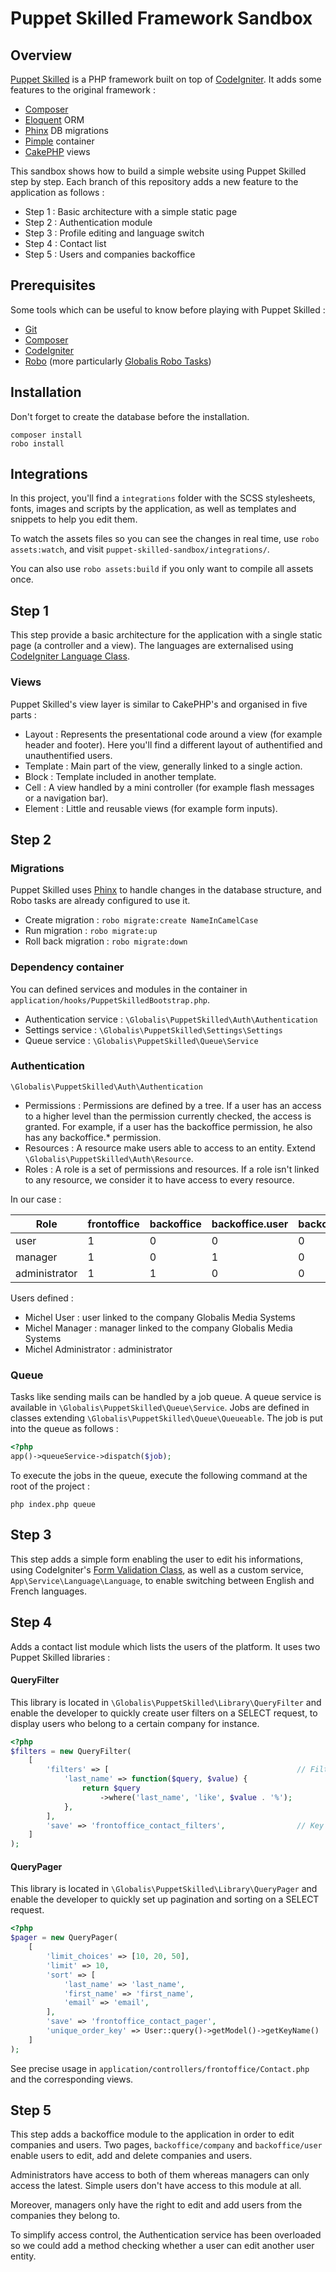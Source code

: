 # Puppet Skilled Framework Sandbox


## Overview

[Puppet Skilled](https://github.com/globalis-ms/puppet-skilled-framework) is a PHP framework built on top of [CodeIgniter](https://www.codeigniter.com/). It adds some features to the original framework :

* [Composer](https://getcomposer.org/)
* [Eloquent](https://laravel.com/docs/5.5/eloquent) ORM
* [Phinx](https://phinx.org/) DB migrations
* [Pimple](https://pimple.symfony.com/) container
* [CakePHP](https://book.cakephp.org/3.0/en/views.html) views

This sandbox shows how to build a simple website using Puppet Skilled step by step. Each branch of this repository adds a new feature to the application as follows :

* Step 1 : Basic architecture with a simple static page
* Step 2 : Authentication module
* Step 3 : Profile editing and language switch
* Step 4 : Contact list
* Step 5 : Users and companies backoffice


## Prerequisites

Some tools which can be useful to know before playing with Puppet Skilled :

* [Git](https://git-scm.com/doc)
* [Composer](https://getcomposer.org/doc/)
* [CodeIgniter](https://www.codeigniter.com/user_guide/)
* [Robo](http://robo.li/getting-started/) (more particularly [Globalis Robo Tasks](https://github.com/globalis-ms/robo_task))


## Installation

Don't forget to create the database before the installation.

```
composer install
robo install
```


## Integrations

In this project, you'll find a `integrations` folder with the SCSS stylesheets, fonts, images and scripts by the application, as well as templates and snippets to help you edit them.

To watch the assets files so you can see the changes in real time, use `robo assets:watch`, and visit `puppet-skilled-sandbox/integrations/`.

You can also use `robo assets:build` if you only want to compile all assets once.


## Step 1

This step provide a basic architecture for the application with a single static page (a controller and a view).
The languages are externalised using [CodeIgniter Language Class](https://www.codeigniter.com/userguide3/libraries/language.html).

### Views

Puppet Skilled's view layer is similar to CakePHP's and organised in five parts :

* Layout : Represents the presentational code around a view (for example header and footer). Here you'll find a different layout of authentified and unauthentified users.
* Template : Main part of the view, generally linked to a single action.
* Block : Template included in another template.
* Cell : A view handled by a mini controller (for example flash messages or a navigation bar).
* Element : Little and reusable views (for example form inputs).



## Step 2


### Migrations

Puppet Skilled uses [Phinx](https://phinx.org/) to handle changes in the database structure, and Robo tasks are already configured to use it.

* Create migration : `robo migrate:create NameInCamelCase`
* Run migration : `robo migrate:up`
* Roll back migration : `robo migrate:down`


### Dependency container

You can defined services and modules in the container in `application/hooks/PuppetSkilledBootstrap.php`.

* Authentication service : `\Globalis\PuppetSkilled\Auth\Authentication`
* Settings service : `\Globalis\PuppetSkilled\Settings\Settings`
* Queue service : `\Globalis\PuppetSkilled\Queue\Service`


### Authentication

`\Globalis\PuppetSkilled\Auth\Authentication`

* Permissions : Permissions are defined by a tree. If a user has an access to a higher level than the permission currently checked, the access is granted. For example, if a user has the backoffice permission, he also has any backoffice.* permission.
* Resources : A resource make users able to access to an entity. Extend `\Globalis\PuppetSkilled\Auth\Resource`.
* Roles : A role is a set of permissions and resources. If a role isn't linked to any resource, we consider it to have access to every resource.

In our case :

| Role          | frontoffice | backoffice | backoffice.user | backoffice.companies | Resource |
| ------------- | ----------- | ---------- | ----------------| -------------------- | -------- |
| user          | 1 | 0 | 0 | 0 | `App\Model\Company` |
| manager       | 1 | 0 | 1 | 0 | `App\Model\Company` |
| administrator | 1 | 1 | 0 | 0 | `NULL` |

Users defined :

* Michel User : user linked to the company Globalis Media Systems
* Michel Manager : manager linked to the company Globalis Media Systems
* Michel Administrator : administrator

### Queue

Tasks like sending mails can be handled by a job queue. A queue service is available in `\Globalis\PuppetSkilled\Queue\Service`. Jobs are defined in classes extending `\Globalis\PuppetSkilled\Queue\Queueable`.
The job is put into the queue as follows :

```php
<?php
app()->queueService->dispatch($job);
```

To execute the jobs in the queue, execute the following command at the root of the project :

```
php index.php queue
```


## Step 3

This step adds a simple form enabling the user to edit his informations, using CodeIgniter's [Form Validation Class](https://www.codeigniter.com/userguide3/libraries/form_validation.html), as well as a custom service, `App\Service\Language\Language`, to enable switching between English and French languages.


## Step 4

Adds a contact list module which lists the users of the platform. It uses two Puppet Skilled libraries :

#### QueryFilter

This library is located in `\Globalis\PuppetSkilled\Library\QueryFilter` and enable the developer to quickly create user filters on a SELECT request, to display users who belong to a certain company for instance.

```php
<?php
$filters = new QueryFilter(
    [
        'filters' => [                                          // Filter definitions using closures
            'last_name' => function($query, $value) {
                return $query
                    ->where('last_name', 'like', $value . '%');
            },
        ],
        'save' => 'frontoffice_contact_filters',                // Key for session storage
    ]
);
```

#### QueryPager

This library is located in `\Globalis\PuppetSkilled\Library\QueryPager` and enable the developer to quickly set up pagination and sorting on a SELECT request. 

```php
<?php
$pager = new QueryPager(
    [
        'limit_choices' => [10, 20, 50],                                // Items per page choices
        'limit' => 10,                                                  // Items per page by default
        'sort' => [                                                     // Sortable columns
            'last_name' => 'last_name',
            'first_name' => 'first_name',
            'email' => 'email',
        ],
        'save' => 'frontoffice_contact_pager',                          // Key for session storage
        'unique_order_key' => User::query()->getModel()->getKeyName()   // Unique key for ordering
    ]
);
```

See precise usage in `application/controllers/frontoffice/Contact.php` and the corresponding views.

## Step 5

This step adds a backoffice module to the application in order to edit companies and users. Two pages, `backoffice/company` and `backoffice/user` enable users to edit, add and delete companies and users.

Administrators have access to both of them whereas managers can only access the latest. Simple users don't have access to this module at all.

Moreover, managers only have the right to edit and add users from the companies they belong to.

To simplify access control, the Authentication service has been overloaded so we could add a method checking whether a user can edit another user entity.
